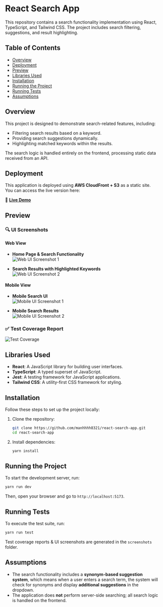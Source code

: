 # React Search App  

This repository contains a search functionality implementation using React, TypeScript, and Tailwind CSS. The project includes search filtering, suggestions, and result highlighting.  

## Table of Contents  
- [Overview](#overview)  
- [Deployment](#deployment)
- [Preview](#preview)  
- [Libraries Used](#libraries-used)  
- [Installation](#installation)  
- [Running the Project](#running-the-project)  
- [Running Tests](#running-tests)  
- [Assumptions](#assumptions)  

## Overview  

This project is designed to demonstrate search-related features, including:  
- Filtering search results based on a keyword.  
- Providing search suggestions dynamically.  
- Highlighting matched keywords within the results.  

The search logic is handled entirely on the frontend, processing static data received from an API.  

## Deployment  

This application is deployed using **AWS CloudFront + S3** as a static site. You can access the live version here:  

🔗 **[Live Demo](https://d1iyta6uxh0hou.cloudfront.net/)**  


## Preview  

### 🔍 UI Screenshots  

#### Web View  
- **Home Page & Search Functionality**  
  ![Web UI Screenshot 1](./screenshots/web-ui-screenshot1.png)  

- **Search Results with Highlighted Keywords**  
  ![Web UI Screenshot 2](./screenshots/web-ui-screenshot2.png)  

#### Mobile View  
- **Mobile Search UI**  
  ![Mobile UI Screenshot 1](./screenshots/mobile-ui-screenshot1.png)  

- **Mobile Search Results**  
  ![Mobile UI Screenshot 2](./screenshots/mobile-ui-screenshot2.png)  

### ✅ Test Coverage Report  
![Test Coverage](./screenshots/test-coverage.png)  

## Libraries Used  

- **React**: A JavaScript library for building user interfaces.  
- **TypeScript**: A typed superset of JavaScript.  
- **Jest**: A testing framework for JavaScript applications.  
- **Tailwind CSS**: A utility-first CSS framework for styling.  

## Installation  

Follow these steps to set up the project locally:  

1. Clone the repository:  
   ```sh  
   git clone https://github.com/manhhhh8321/react-search-app.git  
   cd react-search-app  
   ```  
2. Install dependencies:  
   ```sh  
   yarn install  
   ```  

## Running the Project  

To start the development server, run:  
```sh  
yarn run dev  
```  
Then, open your browser and go to `http://localhost:5173`.  

## Running Tests  

To execute the test suite, run:  
```sh  
yarn run test  
```  
Test coverage reports & UI screenshots are generated in the `screenshots` folder.  

## Assumptions  

- The search functionality includes a **synonym-based suggestion system**, which means when a user enters a search term, the system will check for synonyms and display **additional suggestions** in the dropdown.  
- The application does **not** perform server-side searching; all search logic is handled on the frontend.  

